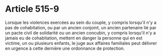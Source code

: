 # Article 515-9

Lorsque les violences exercées au sein du couple, y compris lorsqu'il n'y a pas de cohabitation, ou par un ancien conjoint, un ancien partenaire lié par un pacte civil de solidarité ou un ancien concubin, y compris lorsqu'il n'y a jamais eu de cohabitation, mettent en danger la personne qui en est victime, un ou plusieurs enfants, le juge aux affaires familiales peut délivrer en urgence à cette dernière une ordonnance de protection.
